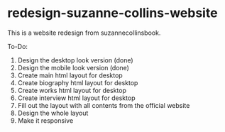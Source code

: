 # redesign-suzanne-collins-website

This is a website redesign from suzannecollinsbook.

To-Do:
1. Design the desktop look version      (done)
2. Design the mobile look version       (done)
3. Create main html layout for desktop
4. Create biography html layout for desktop
5. Create works html layout for desktop
6. Create interview html layout for desktop
7. Fill out the layout with all contents from the official website
8. Design the whole layout
9. Make it responsive